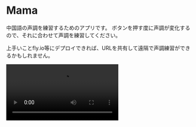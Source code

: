 # Mama

中国語の声調を練習するためのアプリです。
ボタンを押す度に声調が変化するので、それに合わせて声調を練習してください。

上手いことfly.io等にデプロイできれば、URLを共有して遠隔で声調練習ができるかもしれません。

<video src="ma.mp4" controls></video>
